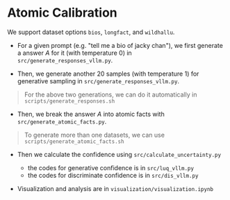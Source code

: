 # Atomic Calibration
We support dataset options `bios`, `longfact`, and `wildhallu`.

- For a given prompt (e.g. "tell me a bio of jacky chan"), we first generate a answer *A* for it (with temperature 0) in `src/generate_responses_vllm.py`. 

- Then, we generate another 20 samples (with temperature 1) for generative sampling in `src/generate_responses_vllm.py`. 

> For the above two generations, we can do it automatically in `scripts/generate_responses.sh`

- Then, we break the answer *A* into atomic facts with `src/generate_atomic_facts.py`.

> To generate more than one datasets, we can use `scripts/generate_atomic_facts.sh`

- Then we calculate the confidence using `src/calculate_uncertainty.py`
    - the codes for generative confidence is in `src/luq_vllm.py`
    - the codes for discriminate confidence is in  `src/dis_vllm.py`

- Visualization and analysis are in `visualization/visualization.ipynb`